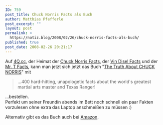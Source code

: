 ```yaml
---
ID: 759
post_title: Chuck Norris Facts als Buch
author: Matthias Pfefferle
post_excerpt: ""
layout: post
permalink: >
  https://notiz.blog/2008/02/26/chuck-norris-facts-als-buch/
published: true
post_date: 2008-02-26 20:21:17
---
```

<!-- wp:paragraph -->
<p>Auf <a href="http://4Q.cc">4Q.cc</a>, der Heimat der <a href="http://4q.cc/index.php?pid=fact&amp;person=chuck">Chuck Norris Facts</a>, der <a href="http://4q.cc/index.php?pid=fact&amp;person=vin">Vin Disel Facts</a> und der <a href="http://4q.cc/index.php?pid=fact&amp;person=mrt">Mr. T Facts</a>, kann man jetzt sich jetzt das Buch "<a href="http://4q.cc/index.php?pid=book">The Truth About CHUCK NORRIS</a>" mit</p>
<!-- /wp:paragraph -->

<!-- wp:quote -->
<blockquote class="wp-block-quote">
	<p>...400 hard-hitting, unapologetic facts about the world's greatest martial arts master and Texas Ranger!</p>
</blockquote>
<!-- /wp:quote -->

<!-- wp:paragraph -->
<p>...bestellen.<br/> Perfekt um seiner Freundin abends im Bett noch schnell ein paar Fakten vorzulesen ohne extra das Laptop anschmeißen zu müssen :)</p>
<!-- /wp:paragraph -->

<!-- wp:paragraph -->
<p>Alternativ gibt es das Buch auch bei <a href="http://www.amazon.com/gp/redirect.html?ie=UTF8&amp;location=http%253A%252F%252Fwww.amazon.com%252FTruth-About-Chuck-Norris-Greatest%252Fdp%252F1592403441%253Fie%253DUTF8%2526s%253Dbooks%2526qid%253D1196529444%2526sr%253D1-1oks%2526qid%253D1193273643%2526sr%253D8-1&amp;tag=4qcc-20&amp;linkCode=ur2&amp;camp=1789&amp;creative=9325">Amazon</a>.</p>
<!-- /wp:paragraph -->